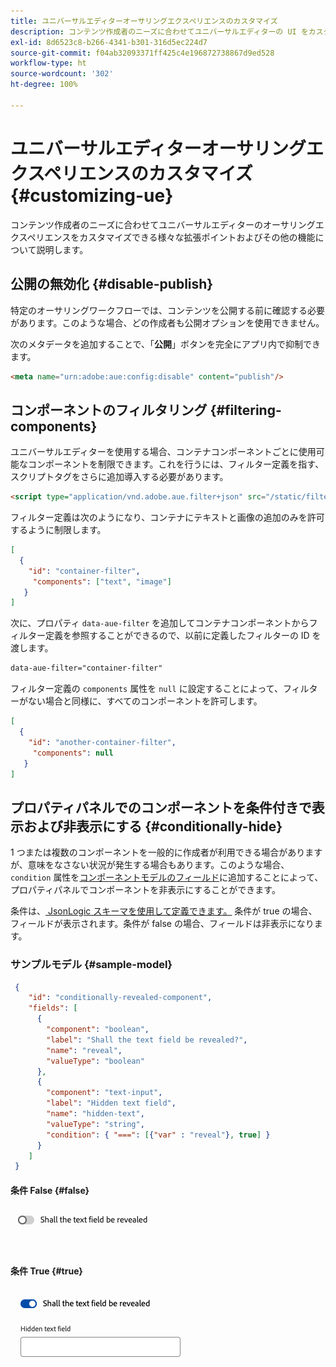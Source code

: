 ```yaml
---
title: ユニバーサルエディターオーサリングエクスペリエンスのカスタマイズ
description: コンテンツ作成者のニーズに合わせてユニバーサルエディターの UI をカスタマイズできる、様々な拡張ポイントやその他の機能について説明します。
exl-id: 8d6523c8-b266-4341-b301-316d5ec224d7
source-git-commit: f04ab32093371ff425c4e196872738867d9ed528
workflow-type: ht
source-wordcount: '302'
ht-degree: 100%

---
```



# ユニバーサルエディターオーサリングエクスペリエンスのカスタマイズ {#customizing-ue}

コンテンツ作成者のニーズに合わせてユニバーサルエディターのオーサリングエクスペリエンスをカスタマイズできる様々な拡張ポイントおよびその他の機能について説明します。

## 公開の無効化 {#disable-publish}

特定のオーサリングワークフローでは、コンテンツを公開する前に確認する必要があります。このような場合、どの作成者も公開オプションを使用できません。

次のメタデータを追加することで、「**公開**」ボタンを完全にアプリ内で抑制できます。

```html
<meta name="urn:adobe:aue:config:disable" content="publish"/>
```

## コンポーネントのフィルタリング {#filtering-components}

ユニバーサルエディターを使用する場合、コンテナコンポーネントごとに使用可能なコンポーネントを制限できます。これを行うには、フィルター定義を指す、スクリプトタグをさらに追加導入する必要があります。

```html
<script type="application/vnd.adobe.aue.filter+json" src="/static/filter-definition.json"></script>
```

フィルター定義は次のようになり、コンテナにテキストと画像の追加のみを許可するように制限します。

```json
[
  {
    "id": "container-filter",
     "components": ["text", "image"]
   }
]
```

次に、プロパティ `data-aue-filter` を追加してコンテナコンポーネントからフィルター定義を参照することができるので、以前に定義したフィルターの ID を渡します。

```html
data-aue-filter="container-filter"
```

フィルター定義の `components` 属性を `null` に設定することによって、フィルターがない場合と同様に、すべてのコンポーネントを許可します。

```json
[
  {
    "id": "another-container-filter",
     "components": null
   }
]
```

## プロパティパネルでのコンポーネントを条件付きで表示および非表示にする {#conditionally-hide}

1 つまたは複数のコンポーネントを一般的に作成者が利用できる場合がありますが、意味をなさない状況が発生する場合もあります。このような場合、`condition` 属性を[コンポーネントモデルのフィールド](/help/implementing/universal-editor/field-types.md#fields)に追加することによって、プロパティパネルでコンポーネントを非表示にすることができます。

条件は、[ JsonLogic スキーマを使用して定義できます。](https://jsonlogic.com/) 条件が true の場合、フィールドが表示されます。条件が false の場合、フィールドは非表示になります。

### サンプルモデル {#sample-model}

```json
 {
    "id": "conditionally-revealed-component",
    "fields": [
      {
        "component": "boolean",
        "label": "Shall the text field be revealed?",
        "name": "reveal",
        "valueType": "boolean"
      },
      {
        "component": "text-input",
        "label": "Hidden text field",
        "name": "hidden-text",
        "valueType": "string",
        "condition": { "===": [{"var" : "reveal"}, true] }
      }
    ]
 }
```

#### 条件 False {#false}

![非表示のテキストフィールド](assets/hidden.png)

#### 条件 True {#true}

![表示されたテキストフィールド](assets/shown.png)
